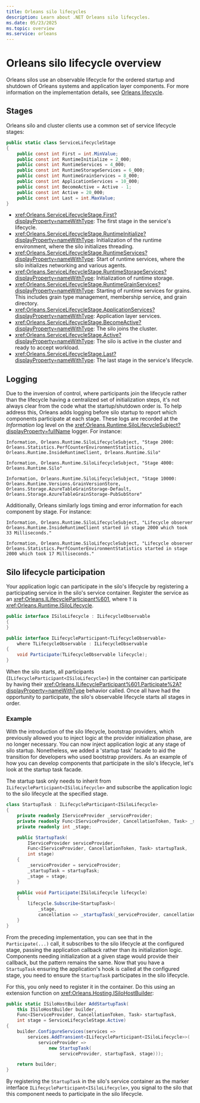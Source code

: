 ```yaml
---
title: Orleans silo lifecycles
description: Learn about .NET Orleans silo lifecycles.
ms.date: 05/23/2025
ms.topic: overview
ms.service: orleans
---
```


# Orleans silo lifecycle overview

Orleans silos use an observable lifecycle for the ordered startup and shutdown of Orleans systems and application layer components. For more information on the implementation details, see [Orleans lifecycle](../implementation/orleans-lifecycle.md).

## Stages

Orleans silo and cluster clients use a common set of service lifecycle stages:

```csharp
public static class ServiceLifecycleStage
{
    public const int First = int.MinValue;
    public const int RuntimeInitialize = 2_000;
    public const int RuntimeServices = 4_000;
    public const int RuntimeStorageServices = 6_000;
    public const int RuntimeGrainServices = 8_000;
    public const int ApplicationServices = 10_000;
    public const int BecomeActive = Active - 1;
    public const int Active = 20_000;
    public const int Last = int.MaxValue;
}
```

- <xref:Orleans.ServiceLifecycleStage.First?displayProperty=nameWithType>: The first stage in the service's lifecycle.
- <xref:Orleans.ServiceLifecycleStage.RuntimeInitialize?displayProperty=nameWithType>: Initialization of the runtime environment, where the silo initializes threading.
- <xref:Orleans.ServiceLifecycleStage.RuntimeServices?displayProperty=nameWithType>: Start of runtime services, where the silo initializes networking and various agents.
- <xref:Orleans.ServiceLifecycleStage.RuntimeStorageServices?displayProperty=nameWithType>: Initialization of runtime storage.
- <xref:Orleans.ServiceLifecycleStage.RuntimeGrainServices?displayProperty=nameWithType>: Starting of runtime services for grains. This includes grain type management, membership service, and grain directory.
- <xref:Orleans.ServiceLifecycleStage.ApplicationServices?displayProperty=nameWithType>: Application layer services.
- <xref:Orleans.ServiceLifecycleStage.BecomeActive?displayProperty=nameWithType>: The silo joins the cluster.
- <xref:Orleans.ServiceLifecycleStage.Active?displayProperty=nameWithType>: The silo is active in the cluster and ready to accept workload.
- <xref:Orleans.ServiceLifecycleStage.Last?displayProperty=nameWithType>: The last stage in the service's lifecycle.

## Logging

Due to the inversion of control, where participants join the lifecycle rather than the lifecycle having a centralized set of initialization steps, it's not always clear from the code what the startup/shutdown order is. To help address this, Orleans adds logging before silo startup to report which components participate at each stage. These logs are recorded at the _Information_ log level on the <xref:Orleans.Runtime.SiloLifecycleSubject?displayProperty=fullName> logger. For instance:

```Output
Information, Orleans.Runtime.SiloLifecycleSubject, "Stage 2000: Orleans.Statistics.PerfCounterEnvironmentStatistics, Orleans.Runtime.InsideRuntimeClient, Orleans.Runtime.Silo"

Information, Orleans.Runtime.SiloLifecycleSubject, "Stage 4000: Orleans.Runtime.Silo"

Information, Orleans.Runtime.SiloLifecycleSubject, "Stage 10000: Orleans.Runtime.Versions.GrainVersionStore, Orleans.Storage.AzureTableGrainStorage-Default, Orleans.Storage.AzureTableGrainStorage-PubSubStore"
```

Additionally, Orleans similarly logs timing and error information for each component by stage. For instance:

```Output
Information, Orleans.Runtime.SiloLifecycleSubject, "Lifecycle observer Orleans.Runtime.InsideRuntimeClient started in stage 2000 which took 33 Milliseconds."

Information, Orleans.Runtime.SiloLifecycleSubject, "Lifecycle observer Orleans.Statistics.PerfCounterEnvironmentStatistics started in stage 2000 which took 17 Milliseconds."
```

## Silo lifecycle participation

Your application logic can participate in the silo's lifecycle by registering a participating service in the silo's service container. Register the service as an <xref:Orleans.ILifecycleParticipant%601>, where `T` is <xref:Orleans.Runtime.ISiloLifecycle>.

```csharp
public interface ISiloLifecycle : ILifecycleObservable
{
}

public interface ILifecycleParticipant<TLifecycleObservable>
    where TLifecycleObservable : ILifecycleObservable
{
    void Participate(TLifecycleObservable lifecycle);
}
```

When the silo starts, all participants (`ILifecycleParticipant<ISiloLifecycle>`) in the container can participate by having their <xref:Orleans.ILifecycleParticipant%601.Participate%2A?displayProperty=nameWithType> behavior called. Once all have had the opportunity to participate, the silo's observable lifecycle starts all stages in order.

### Example

With the introduction of the silo lifecycle, bootstrap providers, which previously allowed you to inject logic at the provider initialization phase, are no longer necessary. You can now inject application logic at any stage of silo startup. Nonetheless, we added a 'startup task' facade to aid the transition for developers who used bootstrap providers. As an example of how you can develop components that participate in the silo's lifecycle, let's look at the startup task facade.

The startup task only needs to inherit from `ILifecycleParticipant<ISiloLifecycle>` and subscribe the application logic to the silo lifecycle at the specified stage.

```csharp
class StartupTask : ILifecycleParticipant<ISiloLifecycle>
{
    private readonly IServiceProvider _serviceProvider;
    private readonly Func<IServiceProvider, CancellationToken, Task> _startupTask;
    private readonly int _stage;

    public StartupTask(
        IServiceProvider serviceProvider,
        Func<IServiceProvider, CancellationToken, Task> startupTask,
        int stage)
    {
        _serviceProvider = serviceProvider;
        _startupTask = startupTask;
        _stage = stage;
    }

    public void Participate(ISiloLifecycle lifecycle)
    {
        lifecycle.Subscribe<StartupTask>(
            _stage,
            cancellation => _startupTask(_serviceProvider, cancellation));
    }
}
```

From the preceding implementation, you can see that in the `Participate(...)` call, it subscribes to the silo lifecycle at the configured stage, passing the application callback rather than its initialization logic. Components needing initialization at a given stage would provide their callback, but the pattern remains the same. Now that you have a `StartupTask` ensuring the application's hook is called at the configured stage, you need to ensure the `StartupTask` participates in the silo lifecycle.

For this, you only need to register it in the container. Do this using an extension function on <xref:Orleans.Hosting.ISiloHostBuilder>:

```csharp
public static ISiloHostBuilder AddStartupTask(
    this ISiloHostBuilder builder,
    Func<IServiceProvider, CancellationToken, Task> startupTask,
    int stage = ServiceLifecycleStage.Active)
{
    builder.ConfigureServices(services =>
        services.AddTransient<ILifecycleParticipant<ISiloLifecycle>>(
            serviceProvider =>
                new StartupTask(
                    serviceProvider, startupTask, stage)));

    return builder;
}
```

By registering the `StartupTask` in the silo's service container as the marker interface `ILifecycleParticipant<ISiloLifecycle>`, you signal to the silo that this component needs to participate in the silo lifecycle.
